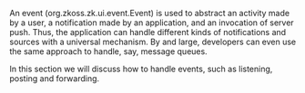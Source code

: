 An event (<javadoc>org.zkoss.zk.ui.event.Event</javadoc>) is used to
abstract an activity made by a user, a notification made by an
application, and an invocation of server push. Thus, the application can
handle different kinds of notifications and sources with a universal
mechanism. By and large, developers can even use the same approach to
handle, say, message queues.

In this section we will discuss how to handle events, such as listening,
posting and forwarding.
